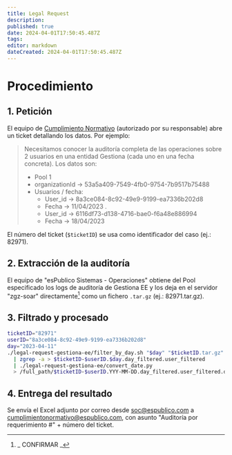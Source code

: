 ```yaml
---
title: Legal Request
description: 
published: true
date: 2024-04-01T17:50:45.487Z
tags: 
editor: markdown
dateCreated: 2024-04-01T17:50:45.487Z
---
```


# Procedimiento
## 1. Petición
El equipo de [Cumplimiento Normativo](mailto:cumplimientonormativo@espublico.com) (autorizado por su responsable) abre un ticket detallando los datos. Por ejemplo:

> Necesitamos conocer la auditoría completa de las operaciones sobre 2 usuarios en una entidad Gestiona (cada uno en una fecha concreta). Los datos son:
>
> - Pool 1
> - organizationId -> 53a5a409-7549-4fb0-9754-7b9517b75488
> - Usuarios / fecha:
>   - User_id -> 8a3ce084-8c92-49e9-9199-ea7336b202d8
>   - Fecha -> 11/04/2023
> .
>   - User_id -> 6116df73-d138-4716-bae0-f6a48e886994
>   - Fecha -> 18/04/2023

El número del ticket (`$ticketID`) se usa como identificador del caso (ej.: 82971).

## 2. Extracción de la auditoría
El equipo de "esPublico Sistemas - Operaciones" obtiene del Pool especificado los logs de auditoría de Gestiona EE y los deja en el servidor "zgz-soar" directamente[^*] como un fichero `.tar.gz` (ej.: 82971.tar.gz).

 [^*]: _ CONFIRMAR _

## 3. Filtrado y procesado

```bash
ticketID="82971"
userID="8a3ce084-8c92-49e9-9199-ea7336b202d8"
day="2023-04-11"
./legal-request-gestiona-ee/filter_by_day.sh "$day" "$ticketID.tar.gz" \
  | zgrep -a > $ticketID-$userID.$day.day_filtered.user_filtered       \
  | ./legal-request-gestiona-ee/convert_date.py                        \
  > /full_path/$ticketID-$userID.YYY-MM-DD.day_filtered.user_filtered.date_converted.json
```

## 4. Entrega del resultado
Se envía el Excel adjunto por correo desde soc@espublico.com a cumplimientonormativo@espublico.com, con asunto "Auditoría por requerimiento #" + número del ticket.